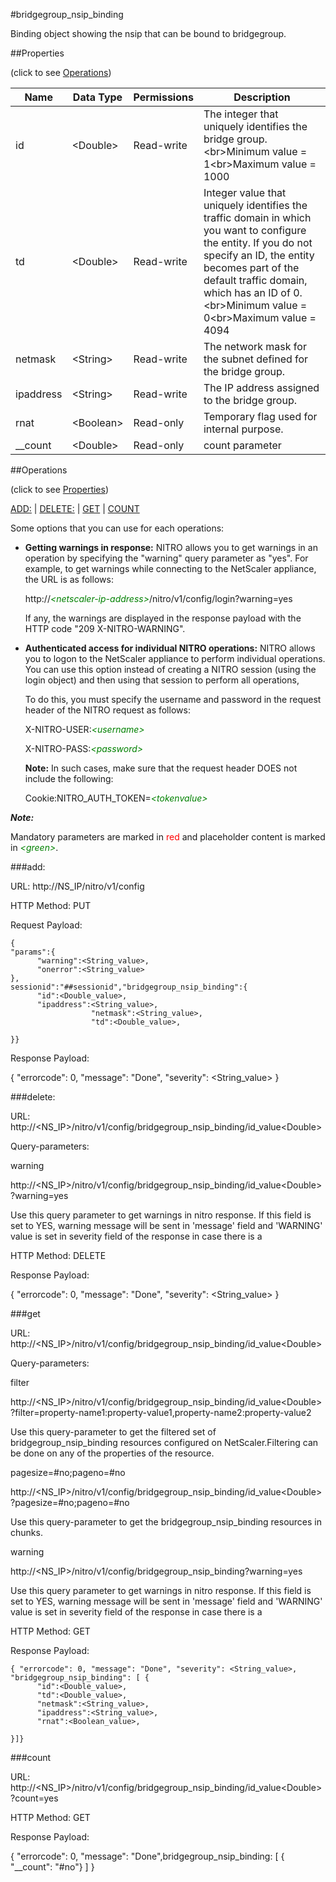 #bridgegroup_nsip_binding

Binding object showing the nsip that can be bound to bridgegroup.


##Properties 
<span>(click to see [Operations](#operations))</span>


<table><thead><tr><th>Name</th><th> Data Type</th><th> Permissions</th><th>Description</th></tr></thead><tbody><tr><td>id</td><td>&lt;Double></td><td>Read-write</td><td>The integer that uniquely identifies the bridge group.&lt;br>Minimum value = 1&lt;br>Maximum value = 1000</td><tr><tr><td>td</td><td>&lt;Double></td><td>Read-write</td><td>Integer value that uniquely identifies the traffic domain in which you want to configure the entity. If you do not specify an ID, the entity becomes part of the default traffic domain, which has an ID of 0.&lt;br>Minimum value = 0&lt;br>Maximum value = 4094</td><tr><tr><td>netmask</td><td>&lt;String></td><td>Read-write</td><td>The network mask for the subnet defined for the bridge group.</td><tr><tr><td>ipaddress</td><td>&lt;String></td><td>Read-write</td><td>The IP address assigned to the bridge group.</td><tr><tr><td>rnat</td><td>&lt;Boolean></td><td>Read-only</td><td>Temporary flag used for internal purpose.</td><tr><tr><td>__count</td><td>&lt;Double></td><td>Read-only</td><td>count parameter</td><tr></tbody></table>
##Operations 
<span>(click to see [Properties](#properties))</span>


[ADD:](#add:) | [DELETE:](#delete:) | [GET](#get) | [COUNT](#count)


Some options that you can use for each operations:
<ul><li><p><b>Getting warnings in response:</b> NITRO allows you to get warnings in an operation by specifying the "warning" query parameter as "yes". For example, to get warnings while connecting to the NetScaler appliance, the URL is as follows:</p><p>http://<span style="color:green;font-style:italic;">&lt;netscaler-ip-address&gt;</span>/nitro/v1/config/login?warning=yes</p><p>If any, the warnings are displayed in the response payload with the HTTP code "209 X-NITRO-WARNING".</p></li><li><p><b>Authenticated access for individual NITRO operations:</b> NITRO allows you to logon to the NetScaler appliance to perform individual operations. You can use this option instead of creating a NITRO session (using the login object) and then using that session to perform all operations,</p><p>To do this, you must specify the username and password in the request header of the NITRO request as follows:</p><p>X-NITRO-USER:<span style="color:green;font-style:italic;">&lt;username&gt;</span></p><p>X-NITRO-PASS:<span style="color:green;font-style:italic;">&lt;password&gt;</span></p><p><b>Note:</b> In such cases, make sure that the request header DOES not include the following:</p><p>Cookie:NITRO_AUTH_TOKEN=<span style="color:green;font-style:italic;">&lt;tokenvalue&gt;</span></p></li></ul>



***Note:*** 
Mandatory parameters are marked in <span style="color:#FF0000;">red</span> and placeholder content is marked in <span style="color:green;font-style:italic">&lt;green&gt;</span>.

###add:



URL: http://NS_IP/nitro/v1/config
HTTP Method: PUT
Request Payload: ```{"params":{      "warning":<String_value>,      "onerror":<String_value>},sessionid":"##sessionid","bridgegroup_nsip_binding":{      "id":<Double_value>,      "ipaddress":<String_value>,                  "netmask":<String_value>,                  "td":<Double_value>,}}```
Response Payload: 
{ "errorcode": 0, "message": "Done", "severity": <String_value> }


###delete:



URL: http://&lt;NS_IP&gt;/nitro/v1/config/bridgegroup_nsip_binding/id_value&lt;Double&gt;
Query-parameters:
warning
http://&lt;NS_IP&gt;/nitro/v1/config/bridgegroup_nsip_binding/id_value&lt;Double&gt;?warning=yes
Use this query parameter to get warnings in nitro response. If this field is set to YES, warning message will be sent in 'message' field and 'WARNING' value is set in severity field of the response in case there is a



HTTP Method: DELETE
Response Payload: 
{ "errorcode": 0, "message": "Done", "severity": <String_value> }


###get



URL: http://&lt;NS_IP&gt;/nitro/v1/config/bridgegroup_nsip_binding/id_value&lt;Double&gt;
Query-parameters:
filter
http://&lt;NS_IP&gt;/nitro/v1/config/bridgegroup_nsip_binding/id_value&lt;Double&gt;?filter=property-name1:property-value1,property-name2:property-value2
Use this query-parameter to get the filtered set of bridgegroup_nsip_binding resources configured on NetScaler.Filtering can be done on any of the properties of the resource.


pagesize=#no;pageno=#no
http://&lt;NS_IP&gt;/nitro/v1/config/bridgegroup_nsip_binding/id_value&lt;Double&gt;?pagesize=#no;pageno=#no
Use this query-parameter to get the bridgegroup_nsip_binding resources in chunks.


warning
http://&lt;NS_IP&gt;/nitro/v1/config/bridgegroup_nsip_binding?warning=yes
Use this query parameter to get warnings in nitro response. If this field is set to YES, warning message will be sent in 'message' field and 'WARNING' value is set in severity field of the response in case there is a



HTTP Method: GET
Response Payload: ```{ "errorcode": 0, "message": "Done", "severity": <String_value>, "bridgegroup_nsip_binding": [ {      "id":<Double_value>,      "td":<Double_value>,      "netmask":<String_value>,      "ipaddress":<String_value>,      "rnat":<Boolean_value>,}]}```



###count



URL: http://&lt;NS_IP&gt;/nitro/v1/config/bridgegroup_nsip_binding/id_value&lt;Double&gt;?count=yes
HTTP Method: GET
Response Payload: 
{ "errorcode": 0, "message": "Done",bridgegroup_nsip_binding: [ { "__count": "#no"} ] }


